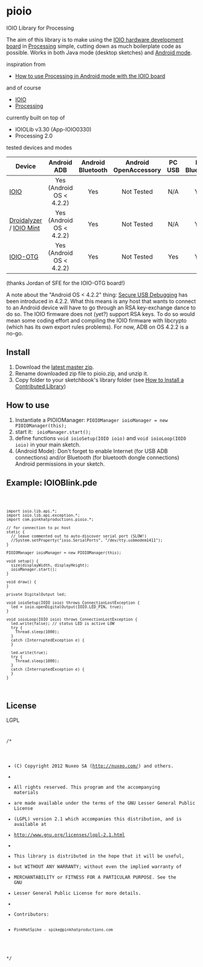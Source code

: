 pioio
=====

IOIO Library for Processing

The aim of this library is to make using the [IOIO hardware development board](https://github.com/ytai/ioio/wiki) in [Processing](http://processing.org/) simple, cutting down as much boilerplate code as possible. 
Works in both Java mode (desktop sketches) and [Android mode](http://wiki.processing.org/w/Android).

inspiration from 
* [How to use Processing in Android mode with the IOIO board](http://benatwork.cc/how-to-use-processing-in-android-mode-with-the-ioio-board/)

and of course
* [IOIO](https://github.com/ytai/ioio/wiki)
* [Processing](http://processing.org/)

currently built on top of
* IOIOLib v3.30 (App-IOIO0330)
* Processing 2.0

tested devices and modes

Device                                                                                    | Android ADB              | Android Bluetooth | Android OpenAccessory | PC USB | PC Bluetooth
------------------------------------------------------------------------------------------|:------------------------:|:-----------------:|:---------------------:|:------:|:-----------:
[IOIO](https://www.sparkfun.com/products/10585)                                           | Yes (Android OS < 4.2.2) | Yes               | Not Tested            | N/A    | Yes
[Droidalyzer](http://droidalyzer.com) / [IOIO Mint](http://www.adafruit.com/products/885) | Yes (Android OS < 4.2.2) | Yes               | Not Tested            | N/A    | Yes 
[IOIO-OTG](https://www.sparkfun.com/products/11343)                                       | Yes (Android OS < 4.2.2) | Yes               | Not Tested            | Yes    | Yes
(thanks Jordan of SFE for the IOIO-OTG board!)

A note about the "Android OS < 4.2.2" thing: [Secure USB Debugging](http://nelenkov.blogspot.com/2013/02/secure-usb-debugging-in-android-422.html) has been introduced in 4.2.2.
What this means is any host that wants to connect to an Android device will have to go through an RSA key-exchange dance to do so.
The IOIO firmware does not (yet?) support RSA keys. To do so would mean some coding effort and compiling the IOIO firmware with libcrypto (which has its own export rules problems).
For now, ADB on OS 4.2.2 is a no-go.

Install
-------
1. Download the [latest master zip](https://github.com/PinkHatSpike/pioio/archive/master.zip).
2. Rename downloaded zip file to pioio.zip, and unzip it.
3. Copy folder to your sketchbook's library folder (see [How to Install a Contributed Library](http://wiki.processing.org/w/How_to_Install_a_Contributed_Library))

How to use
----------

1. Instantiate a PIOIOManager: <code>PIOIOManager ioioManager = new PIOIOManager(this);</code>
2. start it: <code> ioioManager.start();</code>
3. define functions <code>void ioioSetup(IOIO ioio)</code> and <code>void ioioLoop(IOIO ioio)</code> in your main sketch.
4. (Android Mode): Don't forget to enable Internet (for USB ADB connections) and/or Bluetooth (for bluetooth dongle connections) Android permissions in your sketch.  

Example: IOIOBlink.pde
----------------------
<code>
    
    import ioio.lib.api.*;
    import ioio.lib.api.exception.*;
    import com.pinkhatproductions.pioio.*;

    // for connection to pc host
    static {
      // leave commented out to auto-discover serial port (SLOW!)  
      //System.setProperty("ioio.SerialPorts", "/dev/tty.usbmodem1411");
    }

    PIOIOManager ioioManager = new PIOIOManager(this);

    void setup() {
      size(displayWidth, displayHeight);
      ioioManager.start();
    }

    void draw() {
    }

    private DigitalOutput led;

    void ioioSetup(IOIO ioio) throws ConnectionLostException {
      led = ioio.openDigitalOutput(IOIO.LED_PIN, true);
    }

    void ioioLoop(IOIO ioio) throws ConnectionLostException {
      led.write(false); // status LED is active LOW
      try {
        Thread.sleep(1000);
      }
      catch (InterruptedException e) {
      }

      led.write(true);
      try {
        Thread.sleep(1000);
      }
      catch (InterruptedException e) {
      }
    }

</code>

License
-------
LGPL 
<code>
  
/*
 * (C) Copyright 2012 Nuxeo SA (http://nuxeo.com/) and others.
 *
 * All rights reserved. This program and the accompanying materials
 * are made available under the terms of the GNU Lesser General Public License
 * (LGPL) version 2.1 which accompanies this distribution, and is available at
 * http://www.gnu.org/licenses/lgpl-2.1.html
 *
 * This library is distributed in the hope that it will be useful,
 * but WITHOUT ANY WARRANTY; without even the implied warranty of
 * MERCHANTABILITY or FITNESS FOR A PARTICULAR PURPOSE. See the GNU
 * Lesser General Public License for more details.
 *
 * Contributors:
 *     PinkHatSpike - spike@pinkhatproductions.com
 */

</code>